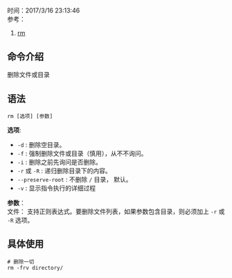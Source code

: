 ##  
时间：2017/3/16 23:13:46   
参考：  
1. [rm](http://man.linuxde.net/rm)

## 命令介绍
删除文件或目录

## 语法

	rm [选项] [参数]
**选项**:    

* `-d` : 删除空目录。
* `-f` : 强制删除文件或目录（慎用），从不不询问。
* `-i` : 删除之前先询问是否删除。
* `-r` 或 `-R` : 递归删除目录下的内容。
* `--preserve-root` : 不删除 `/`  目录， 默认。
* `-v` : 显示指令执行的详细过程 


**参数**：   
文件： 支持正则表达式。要删除文件列表，如果参数包含目录，则必须加上 `-r` 或 `-R` 选项。
## 具体使用

	# 删除一切
	rm -frv directory/ 